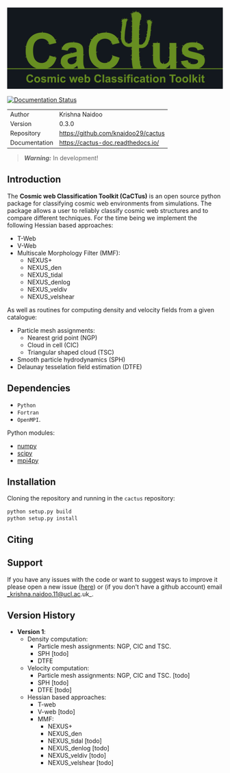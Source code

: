 ![biglogo](docs/source/_static/CaCTus_logo_big_github.jpg)

[![Documentation Status](https://readthedocs.org/projects/cactus-doc/badge/?version=latest)](https://cactus-doc.readthedocs.io/en/latest/?badge=latest)

|               |                                       |
|---------------|---------------------------------------|
| Author        | Krishna Naidoo                        |               
| Version       | 0.3.0                                 |
| Repository    | https://github.com/knaidoo29/cactus   |
| Documentation | https://cactus-doc.readthedocs.io/    |

> **_Warning:_** In development!

## Introduction

The **Cosmic web Classification Toolkit (CaCTus)** is an open source python package for classifying cosmic web environments from simulations. The package allows a user to reliably classify cosmic web structures and to compare different techniques. For the time being we implement the following Hessian based approaches:

* T-Web
* V-Web
* Multiscale Morphology Filter (MMF):
  * NEXUS+
  * NEXUS_den
  * NEXUS_tidal
  * NEXUS_denlog
  * NEXUS_veldiv
  * NEXUS_velshear

As well as routines for computing density and velocity fields from a given catalogue:

* Particle mesh assignments:
  * Nearest grid point (NGP)
  * Cloud in cell (CIC)
  * Triangular shaped cloud (TSC)
* Smooth particle hydrodynamics (SPH)
* Delaunay tesselation field estimation (DTFE)

## Dependencies

* `Python`
* `Fortran`
* `OpenMPI`.

Python modules:

* [numpy](http://www.numpy.org/)
* [scipy](https://scipy.org/)
* [mpi4py](https://mpi4py.readthedocs.io/en/stable/)

## Installation

Cloning the repository and running in the `cactus` repository:
```
python setup.py build
python setup.py install
```

## Citing

## Support

If you have any issues with the code or want to suggest ways to improve it please
open a new issue ([here](https://github.com/knaidoo29/cactus/issues)) or (if you
don't have a github account) email _krishna.naidoo.11@ucl.ac.uk_.

## Version History

* **Version 1**:
  * Density computation:
    * Particle mesh assignments: NGP, CIC and TSC.
    * SPH [todo]
    * DTFE
  * Velocity computation:
    * Particle mesh assignments: NGP, CIC and TSC. [todo]
    * SPH [todo]
    * DTFE [todo]
  * Hessian based approaches:
    * T-web
    * V-web [todo]
    * MMF:
      * NEXUS+
      * NEXUS_den
      * NEXUS_tidal [todo]
      * NEXUS_denlog [todo]
      * NEXUS_veldiv [todo]
      * NEXUS_velshear [todo]
